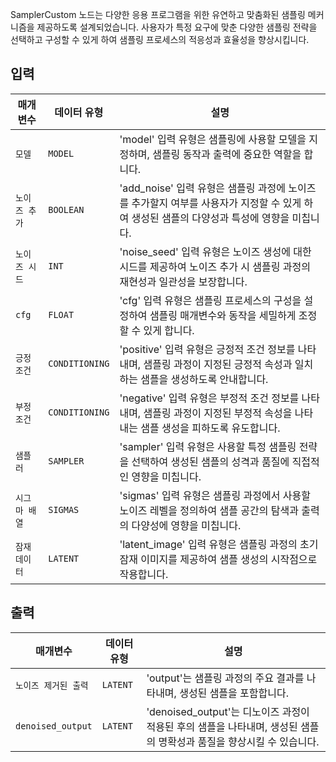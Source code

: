 
SamplerCustom 노드는 다양한 응용 프로그램을 위한 유연하고 맞춤화된 샘플링 메커니즘을 제공하도록 설계되었습니다. 사용자가 특정 요구에 맞춘 다양한 샘플링 전략을 선택하고 구성할 수 있게 하여 샘플링 프로세스의 적응성과 효율성을 향상시킵니다.

## 입력

| 매개변수       | 데이터 유형    | 설명                                                                                                                                       |
| -------------- | -------------- | ------------------------------------------------------------------------------------------------------------------------------------------ |
| `모델`        | `MODEL`        | 'model' 입력 유형은 샘플링에 사용할 모델을 지정하며, 샘플링 동작과 출력에 중요한 역할을 합니다.                                            |
| `노이즈 추가`    | `BOOLEAN`      | 'add_noise' 입력 유형은 샘플링 과정에 노이즈를 추가할지 여부를 사용자가 지정할 수 있게 하여 생성된 샘플의 다양성과 특성에 영향을 미칩니다. |
| `노이즈 시드`   | `INT`          | 'noise_seed' 입력 유형은 노이즈 생성에 대한 시드를 제공하여 노이즈 추가 시 샘플링 과정의 재현성과 일관성을 보장합니다.                     |
| `cfg`          | `FLOAT`        | 'cfg' 입력 유형은 샘플링 프로세스의 구성을 설정하여 샘플링 매개변수와 동작을 세밀하게 조정할 수 있게 합니다.                               |
| `긍정 조건`     | `CONDITIONING` | 'positive' 입력 유형은 긍정적 조건 정보를 나타내며, 샘플링 과정이 지정된 긍정적 속성과 일치하는 샘플을 생성하도록 안내합니다.              |
| `부정 조건`     | `CONDITIONING` | 'negative' 입력 유형은 부정적 조건 정보를 나타내며, 샘플링 과정이 지정된 부정적 속성을 나타내는 샘플 생성을 피하도록 유도합니다.           |
| `샘플러`      | `SAMPLER`      | 'sampler' 입력 유형은 사용할 특정 샘플링 전략을 선택하여 생성된 샘플의 성격과 품질에 직접적인 영향을 미칩니다.                             |
| `시그마 배열`       | `SIGMAS`       | 'sigmas' 입력 유형은 샘플링 과정에서 사용할 노이즈 레벨을 정의하여 샘플 공간의 탐색과 출력의 다양성에 영향을 미칩니다.                     |
| `잠재 데이터` | `LATENT`       | 'latent_image' 입력 유형은 샘플링 과정의 초기 잠재 이미지를 제공하여 샘플 생성의 시작점으로 작용합니다.                                    |

## 출력

| 매개변수          | 데이터 유형 | 설명                                                                                                                 |
| ----------------- | ----------- | -------------------------------------------------------------------------------------------------------------------- |
| `노이즈 제거된 출력`          | `LATENT`    | 'output'는 샘플링 과정의 주요 결과를 나타내며, 생성된 샘플을 포함합니다.                                             |
| `denoised_output` | `LATENT`    | 'denoised_output'는 디노이즈 과정이 적용된 후의 샘플을 나타내며, 생성된 샘플의 명확성과 품질을 향상시킬 수 있습니다. |
